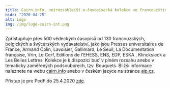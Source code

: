 ```yaml
---
title: Cairn.info, nejrozsáhlejší e-časopisecká kolekce ve francouzštině
hide: "2020-04-25"
alt: Logo
img: /img/logo-cairn-int.png
---
```


Zpřístupňuje přes 500 vědeckých časopisů od
130 francouzských, belgických a švýcarských vydavatelství, jako
jsou Presses universitaires de France, Armand Colin, Lavoisier,
Gallimard, Le Seuil, La Documentation française, Vrin, Le Cerf,
Editions de l'EHESS, ENS, EDP, ESKA , Klincksieck a Les Belles
Lettres. Kolekce je k dispozici buď v plném rozsahu anebo v
tematicky zaměřených podsouborech, tzv. Bouquets. Bližší
informace naleznete na webu [cairn.info](https://www.cairn.info/) anebo v českém
jazyce na stránce [aip.cz](https://www.aip.cz/produkty/3142-cairn-info/).

Přístup je pro PedF do 25.4.2020 [zde](https://ezdroje.cuni.cz/prehled/zdroj.php?lang=cs&id=900). 


